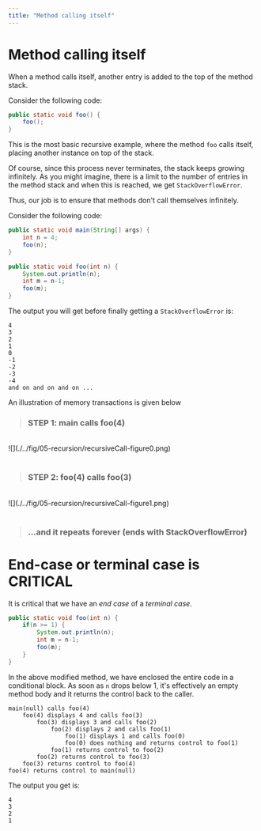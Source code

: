 ```yaml
---
title: "Method calling itself"
---
```


# Method calling itself

When a method calls itself, another entry is added to the top of the method stack.

Consider the following code:

```java
public static void foo() {
	foo();
}
```

This is the most basic recursive example, where the method `foo` calls itself, placing another instance on top of the stack.

Of course, since this process never terminates, the stack keeps growing infinitely. As you might imagine, there is a limit to the number of entries in the method stack and when this is reached, we get `StackOverflowError`.

Thus, our job is to ensure that methods don't call themselves infinitely.

Consider the following code:

```java
public static void main(String[] args) {
	int n = 4;
	foo(n);
}

public static void foo(int n) {
	System.out.println(n);
	int m = n-1;
	foo(m);
}
```

The output you will get before finally getting a `StackOverflowError` is:

```
4
3
2
1
0
-1
-2
-3
-4
and on and on and on ...
```

An illustration of memory transactions is given below

> ### STEP 1: main calls foo(4)

<div>&nbsp;</div>
![](./../fig/05-recursion/recursiveCall-figure0.png)
<div>&nbsp;</div>

> ### STEP 2: foo(4) calls foo(3)

<div>&nbsp;</div>
![](./../fig/05-recursion/recursiveCall-figure1.png)
<div>&nbsp;</div>

> ### ...and it repeats forever (ends with StackOverflowError)


# End-case or terminal case is CRITICAL

It is critical that we have an *end case* of a *terminal case*.

```java
public static void foo(int n) {
	if(n >= 1) {
		System.out.println(n);
		int m = n-1;
		foo(m);
	}
}
```

In the above modified method, we have enclosed the entire code in a conditional block. As soon as `n` drops below 1, it's effectively an empty method body and it returns the control back to the caller.

```
main(null) calls foo(4)
	foo(4) displays 4 and calls foo(3) 
		foo(3) displays 3 and calls foo(2) 
			foo(2) displays 2 and calls foo(1) 
				foo(1) displays 1 and calls foo(0)
				foo(0) does nothing and returns control to foo(1)
			foo(1) returns control to foo(2)
		foo(2) returns control to foo(3)
	foo(3) returns control to foo(4)
foo(4) returns control to main(null)
```

The output you get is:

```
4
3
2
1
```